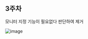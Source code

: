 ## 3주차

모니터 지정 기능이 필요없다 판단하여 제거

![image](https://github.com/user-attachments/assets/33075936-e391-4939-ae11-339cab92170c)
